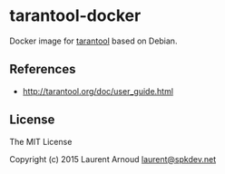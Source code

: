 # tarantool-docker

Docker image for [tarantool](http://tarantool.org/) based on Debian.

## References

* http://tarantool.org/doc/user_guide.html

## License

The MIT License

Copyright (c) 2015 Laurent Arnoud <laurent@spkdev.net>
